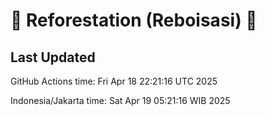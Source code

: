
# 🌳 Reforestation (Reboisasi) 🌲

## Last Updated

GitHub Actions time: Fri Apr 18 22:21:16 UTC 2025

Indonesia/Jakarta time: Sat Apr 19 05:21:16 WIB 2025
